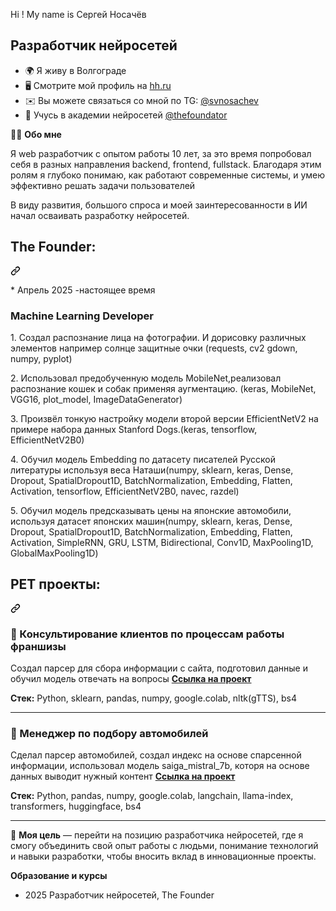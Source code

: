 Hi ! My name is Сергей Носачёв

Разработчик нейросетей
----------------------

* 🌍 Я живу в Волгограде
* 🖥️  Смотрите мой профиль на [hh.ru](http://volgograd.hh.ru/resume/1526069eff0e9b80290039ed1f565175715a79)
* ✉️  Вы можете связаться со мной по TG: [@svnosachev](mailto:@svnosachev)
* 🧠  Учусь в академии нейросетей <a href="https://t.me/thefoundator" rel="nofollow">@thefoundator</a>

<p dir="auto">👨&zwj;💻 <strong>Обо мне</strong></p>

<p dir="auto">Я web разработчик с опытом работы 10 лет, за это время попробовал себя в разных направления backend, frontend, fullstack. Благодаря этим ролям я глубоко понимаю, как работают современные системы, и умею эффективно решать задачи пользователей</p>
<p dir="auto">В виду развития, большого спроса и моей заинтересованности в ИИ начал осваивать разработку нейросетей.</p>

<div class="markdown-heading" dir="auto"><h2 class="heading-element" dir="auto">The Founder:</h2><a id="user-content-pet-проекты" class="anchor" aria-label="Permalink: PET проекты:" href="#pet-проекты"><svg class="octicon octicon-link" viewBox="0 0 16 16" version="1.1" width="16" height="16" aria-hidden="true"><path d="m7.775 3.275 1.25-1.25a3.5 3.5 0 1 1 4.95 4.95l-2.5 2.5a3.5 3.5 0 0 1-4.95 0 .751.751 0 0 1 .018-1.042.751.751 0 0 1 1.042-.018 1.998 1.998 0 0 0 2.83 0l2.5-2.5a2.002 2.002 0 0 0-2.83-2.83l-1.25 1.25a.751.751 0 0 1-1.042-.018.751.751 0 0 1-.018-1.042Zm-4.69 9.64a1.998 1.998 0 0 0 2.83 0l1.25-1.25a.751.751 0 0 1 1.042.018.751.751 0 0 1 .018 1.042l-1.25 1.25a3.5 3.5 0 1 1-4.95-4.95l2.5-2.5a3.5 3.5 0 0 1 4.95 0 .751.751 0 0 1-.018 1.042.751.751 0 0 1-1.042.018 1.998 1.998 0 0 0-2.83 0l-2.5 2.5a1.998 1.998 0 0 0 0 2.83Z"></path></svg></a>
  <p dir="auto">* Апрель 2025 -настоящее время</p>
  <h3 class="heading-element" dir="auto">Machine Learning Developer</h3>
  <p dir="auto">1. Создал распознание лица на фотографии. И дорисовку различных элементов например солнце защитные очки (requests, cv2 gdown, numpy, pyplot)</p>
  <p dir="auto">2. Использовал предобученную модель MobileNet,реализовал распознание кошек и собак применяя аугментацию. (keras, MobileNet, VGG16, plot_model, ImageDataGenerator)</p>
  <p dir="auto">3. Произвёл тонкую настройку модели второй версии EfficientNetV2 на примере набора данных Stanford Dogs.(keras, tensorflow, EfficientNetV2B0)</p>
  <p dir="auto">4. Обучил модель Embedding по датасету писателей Русской литературы используя веса Наташи(numpy, sklearn, keras, Dense, Dropout, SpatialDropout1D, BatchNormalization, Embedding, Flatten, Activation, tensorflow, EfficientNetV2B0, navec, razdel)</p>
  <p dir="auto">5. Обучил модель предсказывать цены на японские автомобили, используя датасет японских машин(numpy, sklearn, keras, Dense, Dropout, SpatialDropout1D, BatchNormalization, Embedding, Flatten, Activation,
                            SimpleRNN, GRU, LSTM, Bidirectional, Conv1D, MaxPooling1D, GlobalMaxPooling1D)</p>
  
  
</div>



<div class="markdown-heading" dir="auto"><h2 class="heading-element" dir="auto">PET проекты:</h2><a id="user-content-pet-проекты" class="anchor" aria-label="Permalink: PET проекты:" href="#pet-проекты"><svg class="octicon octicon-link" viewBox="0 0 16 16" version="1.1" width="16" height="16" aria-hidden="true"><path d="m7.775 3.275 1.25-1.25a3.5 3.5 0 1 1 4.95 4.95l-2.5 2.5a3.5 3.5 0 0 1-4.95 0 .751.751 0 0 1 .018-1.042.751.751 0 0 1 1.042-.018 1.998 1.998 0 0 0 2.83 0l2.5-2.5a2.002 2.002 0 0 0-2.83-2.83l-1.25 1.25a.751.751 0 0 1-1.042-.018.751.751 0 0 1-.018-1.042Zm-4.69 9.64a1.998 1.998 0 0 0 2.83 0l1.25-1.25a.751.751 0 0 1 1.042.018.751.751 0 0 1 .018 1.042l-1.25 1.25a3.5 3.5 0 1 1-4.95-4.95l2.5-2.5a3.5 3.5 0 0 1 4.95 0 .751.751 0 0 1-.018 1.042.751.751 0 0 1-1.042.018 1.998 1.998 0 0 0-2.83 0l-2.5 2.5a1.998 1.998 0 0 0 0 2.83Z"></path></svg></a></div>

<h3 class="heading-element" dir="auto">📌 Консультирование клиентов по процессам работы франшизы</h3>
<p dir="auto">Создал парсер для сбора информации с сайта, подготовил данные и обучил модель отвечать на вопросы <a href="https://github.com/snosachyev/franchise"><strong>Ссылка на проект</strong></a></p>
<p dir="auto"><strong>Стек:</strong> Python, sklearn, pandas, numpy, google.colab, nltk(gTTS), bs4</p>
<hr>

<h3 class="heading-element" dir="auto">📌 Менеджер по подбору автомобилей</h3>
<p dir="auto">Сделал парсер автомобилей, создал индекс на основе спарсенной информации, использовал модель saiga_mistral_7b, которя на основе данных выводит нужный контент <a href="https://github.com/snosachyev/auto_manger"><strong>Ссылка на проект</strong></a></p>
<p dir="auto"><strong>Стек:</strong> Python, pandas, numpy, google.colab, langchain, llama-index, transformers, huggingface, bs4</p>
<hr>

<p dir="auto">🎯 <strong>Моя цель</strong> — перейти на позицию разработчика нейросетей, где я смогу объединить свой опыт работы с людьми, понимание технологий и навыки разработки, чтобы вносить вклад в инновационные проекты.</p>


<p dir="auto" class=""><strong>Образование и курсы</strong></p>

<ul dir="auto">
<li>2025 Разработчик нейросетей, The Founder</li>
</ul>
